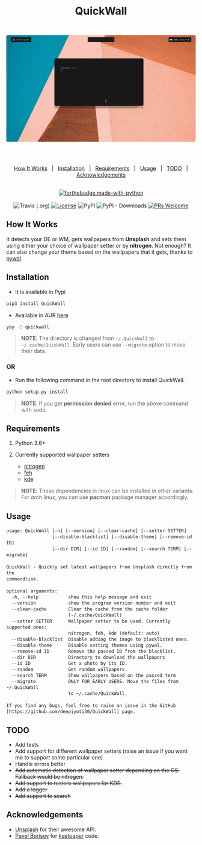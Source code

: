 <h1 align="center">QuickWall</h1>

<div align="center" style="padding-top: 2em !important; padding-bottom: 2em; !important">
    <img src="qw.gif" style="border-radius: 4px !important;">
</div>


<div align="center">
<br/>

<a href="#how-it-works">How It Works</a>&nbsp;&nbsp;&nbsp;|&nbsp;&nbsp;&nbsp;<a href="#installation">Installation</a>&nbsp;&nbsp;&nbsp;|&nbsp;&nbsp;&nbsp;<a href="#requirements">Requirements</a>&nbsp;&nbsp;&nbsp;|&nbsp;&nbsp;&nbsp;<a href="#usage">Usage</a>&nbsp;&nbsp;&nbsp;|&nbsp;&nbsp;&nbsp;<a href="#todo">TODO</a>&nbsp;&nbsp;&nbsp;|&nbsp;&nbsp;&nbsp;<a href="#acknowledgements">Acknowledgements</a>&nbsp;&nbsp;&nbsp;
<br/><br/>

[![forthebadge made-with-python](http://ForTheBadge.com/images/badges/made-with-python.svg)](https://www.python.org/)<br/><br/>
![Travis (.org)](https://img.shields.io/travis/deepjyoti30/QuickWall?style=for-the-badge) [![License](https://img.shields.io/badge/License-MIT-pink.svg?style=for-the-badge)](LICENSE) ![PyPI](https://img.shields.io/pypi/v/QuickWall?style=for-the-badge) ![PyPI - Downloads](https://img.shields.io/pypi/dm/QuickWall?style=for-the-badge) [![PRs Welcome](https://img.shields.io/badge/PRs-welcome-purple.svg?style=for-the-badge)](http://makeapullrequest.com)

</div>

## How It Works

It detects your DE or WM, gets wallpapers from **Unsplash** and sets them using either your choice of wallpaper setter or by **nitrogen**. Not enough? It can also change your theme based on the wallpapers that it gets, thanks to [pywal](https://github.com/dylanaraps/pywal).


## Installation

* It is available in Pypi

```sh
pip3 install QuickWall
```

* Available in AUR [here](https://aur.archlinux.org/packages/quickwall/)

```sh
yay -S quickwall
```

> **NOTE**: The directory is changed from ```~/.QuickWall``` to ```~/.cache/QuickWall```. Early users can use ```--migrate``` option to move their data.

### OR

* Run the following command in the root directory to install QuickWall.

```sh
python setup.py install
```

> **NOTE**: If you get **permission denied** error, run the above command with sudo.

## Requirements

1. Python 3.6+
2. Currently supported wallpaper setters

    - [nitrogen](https://github.com/l3ib/nitrogen)
    - [feh](https://github.com/derf/feh)
    - [kde](https://github.com/KDE/plasma-desktop)

> **NOTE**: These dependencies in linux can be installed in other variants.  
> For *arch linux*, you can use **pacman** package manager accordingly.

## Usage

```console
usage: QuickWall [-h] [--version] [--clear-cache] [--setter SETTER]
                 [--disable-blacklist] [--disable-theme] [--remove-id ID]
                 [--dir DIR] [--id ID] [--random] [--search TERM] [--migrate]

QuickWall - Quickly set latest wallpapers from Unsplash directly from the
commandline.

optional arguments:
  -h, --help           show this help message and exit
  --version            show the program version number and exit
  --clear-cache        Clear the cache from the cache folder
                       (~/.cache/QuickWall)
  --setter SETTER      Wallpaper setter to be used. Currently supported ones:
                       nitrogen, feh, kde (default: auto)
  --disable-blacklist  Disable adding the image to blacklisted ones.
  --disable-theme      Disable setting themes using pywal.
  --remove-id ID       Remove the passed ID from the blacklist.
  --dir DIR            Directory to download the wallpapers
  --id ID              Get a photo by its ID.
  --random             Get random wallpapers.
  --search TERM        Show wallpapers based on the passed term
  --migrate            ONLY FOR EARLY USERS. Move the files from ~/.QuickWall
                       to ~/.cache/QuickWall.

If you find any bugs, feel free to raise an issue in the GitHub
[https://github.com/deepjyoti30/QuickWall] page.

```

## TODO

- Add tests
- Add support for different wallpaper setters (raise an issue if you want me to support some particular one)
- Handle errors better
- ~~Add automatic detection of wallpaper setter depending on the OS. Fallback would be nitrogen.~~
- ~~Add support to restore wallpapers for KDE.~~
- ~~Add a logger~~
- ~~Add support to search~~

## Acknowledgements

- [Unsplash](https://unsplash.com) for their awesome API.
- [Pavel Borisov](https://github.com/pashazz) for [ksetpaper](https://github.com/pashazz/ksetwallpaper) code.